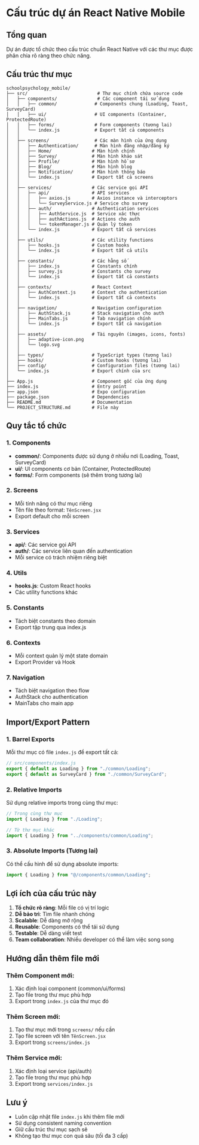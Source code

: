# Cấu trúc dự án React Native Mobile

## Tổng quan

Dự án được tổ chức theo cấu trúc chuẩn React Native với các thư mục được phân chia rõ ràng theo chức năng.

## Cấu trúc thư mục

```
schoolpsychology_mobile/
├── src/                          # Thư mục chính chứa source code
│   ├── components/               # Các component tái sử dụng
│   │   ├── common/              # Components chung (Loading, Toast, SurveyCard)
│   │   ├── ui/                  # UI components (Container, ProtectedRoute)
│   │   ├── forms/               # Form components (tương lai)
│   │   └── index.js             # Export tất cả components
│   │
│   ├── screens/                 # Các màn hình của ứng dụng
│   │   ├── Authentication/      # Màn hình đăng nhập/đăng ký
│   │   ├── Home/               # Màn hình chính
│   │   ├── Survey/             # Màn hình khảo sát
│   │   ├── Profile/            # Màn hình hồ sơ
│   │   ├── Blog/               # Màn hình blog
│   │   ├── Notification/       # Màn hình thông báo
│   │   └── index.js            # Export tất cả screens
│   │
│   ├── services/               # Các service gọi API
│   │   ├── api/                # API services
│   │   │   ├── axios.js        # Axios instance và interceptors
│   │   │   └── SurveyService.js # Service cho survey
│   │   ├── auth/               # Authentication services
│   │   │   ├── AuthService.js  # Service xác thực
│   │   │   ├── authActions.js  # Actions cho auth
│   │   │   └── tokenManager.js # Quản lý token
│   │   └── index.js            # Export tất cả services
│   │
│   ├── utils/                  # Các utility functions
│   │   ├── hooks.js            # Custom hooks
│   │   └── index.js            # Export tất cả utils
│   │
│   ├── constants/              # Các hằng số
│   │   ├── index.js            # Constants chính
│   │   ├── survey.js           # Constants cho survey
│   │   └── index.js            # Export tất cả constants
│   │
│   ├── contexts/               # React Context
│   │   ├── AuthContext.js      # Context cho authentication
│   │   └── index.js            # Export tất cả contexts
│   │
│   ├── navigation/             # Navigation configuration
│   │   ├── AuthStack.js        # Stack navigation cho auth
│   │   ├── MainTabs.js         # Tab navigation chính
│   │   └── index.js            # Export tất cả navigation
│   │
│   ├── assets/                 # Tài nguyên (images, icons, fonts)
│   │   ├── adaptive-icon.png
│   │   └── logo.svg
│   │
│   ├── types/                  # TypeScript types (tương lai)
│   ├── hooks/                  # Custom hooks (tương lai)
│   ├── config/                 # Configuration files (tương lai)
│   └── index.js                # Export chính của src
│
├── App.js                      # Component gốc của ứng dụng
├── index.js                    # Entry point
├── app.json                    # Expo configuration
├── package.json                # Dependencies
├── README.md                   # Documentation
└── PROJECT_STRUCTURE.md        # File này
```

## Quy tắc tổ chức

### 1. Components

- **common/**: Components được sử dụng ở nhiều nơi (Loading, Toast, SurveyCard)
- **ui/**: UI components cơ bản (Container, ProtectedRoute)
- **forms/**: Form components (sẽ thêm trong tương lai)

### 2. Screens

- Mỗi tính năng có thư mục riêng
- Tên file theo format: `TênScreen.jsx`
- Export default cho mỗi screen

### 3. Services

- **api/**: Các service gọi API
- **auth/**: Các service liên quan đến authentication
- Mỗi service có trách nhiệm riêng biệt

### 4. Utils

- **hooks.js**: Custom React hooks
- Các utility functions khác

### 5. Constants

- Tách biệt constants theo domain
- Export tập trung qua index.js

### 6. Contexts

- Mỗi context quản lý một state domain
- Export Provider và Hook

### 7. Navigation

- Tách biệt navigation theo flow
- AuthStack cho authentication
- MainTabs cho main app

## Import/Export Pattern

### 1. Barrel Exports

Mỗi thư mục có file `index.js` để export tất cả:

```javascript
// src/components/index.js
export { default as Loading } from "./common/Loading";
export { default as SurveyCard } from "./common/SurveyCard";
```

### 2. Relative Imports

Sử dụng relative imports trong cùng thư mục:

```javascript
// Trong cùng thư mục
import { Loading } from "./Loading";

// Từ thư mục khác
import { Loading } from "../components/common/Loading";
```

### 3. Absolute Imports (Tương lai)

Có thể cấu hình để sử dụng absolute imports:

```javascript
import { Loading } from "@/components/common/Loading";
```

## Lợi ích của cấu trúc này

1. **Tổ chức rõ ràng**: Mỗi file có vị trí logic
2. **Dễ bảo trì**: Tìm file nhanh chóng
3. **Scalable**: Dễ dàng mở rộng
4. **Reusable**: Components có thể tái sử dụng
5. **Testable**: Dễ dàng viết test
6. **Team collaboration**: Nhiều developer có thể làm việc song song

## Hướng dẫn thêm file mới

### Thêm Component mới:

1. Xác định loại component (common/ui/forms)
2. Tạo file trong thư mục phù hợp
3. Export trong `index.js` của thư mục đó

### Thêm Screen mới:

1. Tạo thư mục mới trong `screens/` nếu cần
2. Tạo file screen với tên `TênScreen.jsx`
3. Export trong `screens/index.js`

### Thêm Service mới:

1. Xác định loại service (api/auth)
2. Tạo file trong thư mục phù hợp
3. Export trong `services/index.js`

## Lưu ý

- Luôn cập nhật file `index.js` khi thêm file mới
- Sử dụng consistent naming convention
- Giữ cấu trúc thư mục sạch sẽ
- Không tạo thư mục con quá sâu (tối đa 3 cấp)
